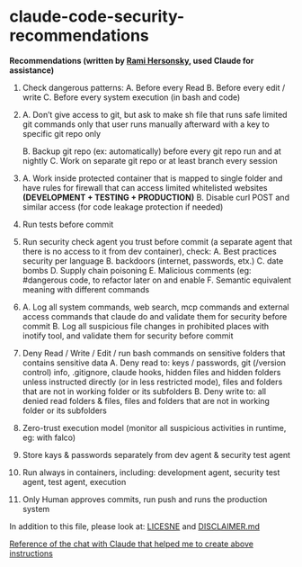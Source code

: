 # claude-code-security-recommendations

**Recommendations (written by [Rami Hersonsky](https://www.linkedin.com/in/rami-hersonsky/), used Claude for assistance)**

1. Check dangerous patterns:
   A. Before every Read
   B. Before every edit / write
   C. Before every system execution (in bash and code)
2. A. Don’t give access to git, but ask to make sh file that runs safe limited git commands only that user runs manually afterward with a key to specific git repo only

   B. Backup git repo (ex: automatically) before every git repo run and at nightly
   C. Work on separate git repo or at least branch every session

3. A. Work inside protected container that is mapped to single folder and have rules for firewall that can access limited whitelisted websites **(DEVELOPMENT \+ TESTING \+ PRODUCTION)**
   B. Disable curl POST and similar access (for code leakage protection if needed)
4. Run tests before commit
5. Run security check agent you trust before commit (a separate agent that there is no access to it from dev container), check:
   A. Best practices security per language
   B. backdoors (internet, passwords, etx.)
   C. date bombs
   D. Supply chain poisoning
   E. Malicious comments (eg: \#dangerous code, to refactor later on and enable
   F. Semantic equivalent meaning with different commands

6. A. Log all system commands, web search, mcp commands and external access commands that claude do and validate them for security before commit
   B. Log all suspicious file changes in prohibited places with inotify tool, and validate them for security before commit
7. Deny Read / Write / Edit / run bash commands on sensitive folders that contains sensitive data
   A. Deny read to: keys / passwords, git (/version control) info, .gitignore, claude hooks, hidden files and hidden folders unless instructed directly (or in less restricted mode), files and folders that are not in working folder or its subfolders
   B. Deny write to: all denied read folders & files, files and folders that are not in working folder or its subfolders

8. Zero-trust execution model (monitor all suspicious activities in runtime, eg: with falco)
9. Store kays & passwords separately from dev agent & security test agent
10. Run always in containers, including: development agent, security test agent, test agent, execution
11. Only Human approves commits, run push and runs the production system


In addition to this file, please look at:
[LICESNE](https://github.com/rami1982/claude-code-security-recommendations/blob/main/LICENSE) and [DISCLAIMER.md](https://github.com/rami1982/claude-code-security-recommendations/blob/main/DISCLAIMER.md)

[Reference of the chat with Claude that helped me to create above instructions](https://claude.ai/share/7933457a-3425-48b6-b577-01f862451cc5)


